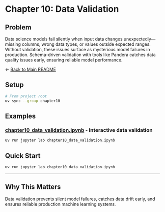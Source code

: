 # Chapter 10: Data Validation

## Problem

Data science models fail silently when input data changes unexpectedly—missing columns, wrong data types, or values outside expected ranges. Without validation, these issues surface as mysterious model failures in production. Schema-driven validation with tools like Pandera catches data quality issues early, ensuring reliable model performance.

← [Back to Main README](../README.md)

## Setup

```bash
# From project root
uv sync --group chapter10
```

## Examples

### [chapter10_data_validation.ipynb](chapter10_data_validation.ipynb) - Interactive data validation
```bash
uv run jupyter lab chapter10_data_validation.ipynb
```

## Quick Start

```bash
uv run jupyter lab chapter10_data_validation.ipynb
```

---

## Why This Matters

Data validation prevents silent model failures, catches data drift early, and ensures reliable production machine learning systems.